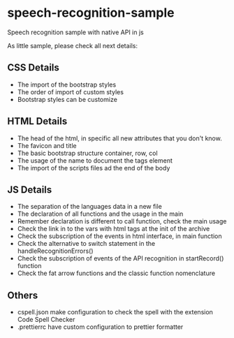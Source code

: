 # speech-recognition-sample
Speech recognition sample with native API in js

As little sample, please check all next details:

## CSS Details
- The import of the bootstrap styles
- The order of  import of custom styles 
- Bootstrap styles can be customize

## HTML Details
- The head of the html, in specific all new attributes that you don't know.
- The favicon and title
- The basic bootstrap structure container, row, col
- The usage of the name to document the tags element
- The import of the scripts files ad the end of the body

## JS Details
- The separation of the languages data in a new file
- The declaration of all functions and the usage in the main
- Remember declaration is different to call function, check the main usage
- Check the link in to the vars with html tags at the init of the archive
- Check the subscription of the events in html interface, in main function
- Check the alternative to switch statement in the handleRecognitionErrors()
- Check the subscription of events of the API recognition in startRecord() function
- Check the fat arrow functions and the classic function nomenclature

## Others
- cspell.json make configuration to check the spell with the extension Code Spell Checker
- .prettierrc have custom configuration to prettier formatter
